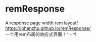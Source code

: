 # remResponse
A response page width rem layout! 
https://johanzhu.github.io/remResponse/ </br>一个用rem布局的响应式界面！^ - ^!
